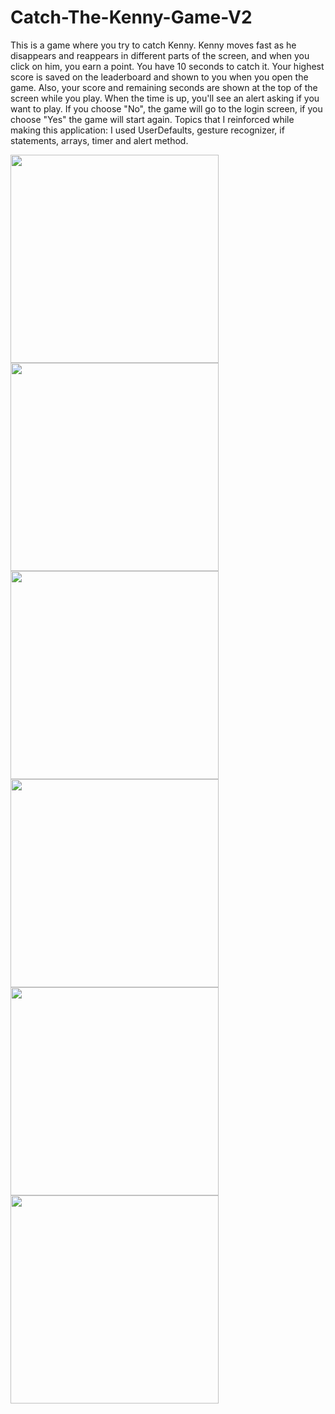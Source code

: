# Catch-The-Kenny-Game-V2
This is a game where you try to catch Kenny. Kenny moves fast as he disappears and reappears in different parts of the screen, and when you click on him, you earn a point. You have 10 seconds to catch it. Your highest score is saved on the leaderboard and shown to you when you open the game. Also, your score and remaining seconds are shown at the top of the screen while you play. When the time is up, you'll see an alert asking if you want to play. If you choose "No", the game will go to the login screen, if you choose "Yes" the game will start again.
Topics that I reinforced while making this application: I used UserDefaults, gesture recognizer, if statements, arrays, timer and alert method.
<p float="left">
<img width="333" src="/Projects/009-Catch-The-Kenny-Game-V2/Screenshots/ss1.png">
<img width="333" src="/Projects/009-Catch-The-Kenny-Game-V2/Screenshots/ss2.png">
<img width="333" src="/Projects/009-Catch-The-Kenny-Game-V2/Screenshots/ss3.png">
<img width="333" src="/Projects/009-Catch-The-Kenny-Game-V2/Screenshots/ss4.png">
<img width="333" src="/Projects/009-Catch-The-Kenny-Game-V2/Screenshots/ss5.png">
<img width="333" src="/Projects/009-Catch-The-Kenny-Game-V2/Screenshots/ss6.png">

</p>
